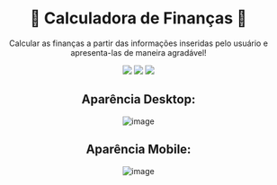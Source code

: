 <div align="center">
  
  # 💸 Calculadora de Finanças 💸
  
  <p align="center">Calcular as finanças a partir das informações inseridas pelo usuário e apresenta-las de maneira agradável!</p>

  <img src="https://img.shields.io/badge/HTML5-323330?style=for-the-badge&logo=html5&logoColor=white">
  <img src="https://img.shields.io/badge/CSS3-323330?style=for-the-badge&logo=css3&logoColor=white">
  <img src="https://img.shields.io/badge/JavaScript-323330?style=for-the-badge&logo=javascript&logoColor=white">

  ## Aparência Desktop:

  ![image](https://user-images.githubusercontent.com/69209246/160730235-8d5466a9-fccf-4a9a-a758-15a7e0d389fa.png)

  ## Aparência Mobile:

  ![image](https://user-images.githubusercontent.com/69209246/160730461-7c23dc93-fe96-46be-abaf-4a9231c324db.png)
  
</div>

